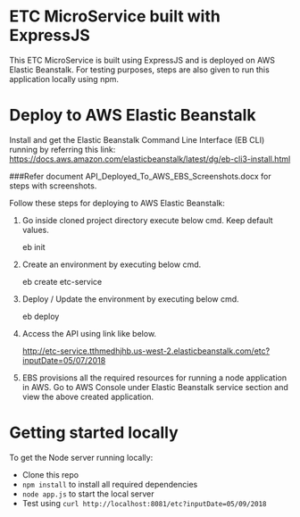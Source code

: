 # ETC MicroService built with ExpressJS

This ETC MicroService is built using ExpressJS and is deployed on AWS Elastic Beanstalk. For testing purposes, steps are also given to run this application locally using npm.

# Deploy to AWS Elastic Beanstalk

Install and get the Elastic Beanstalk Command Line Interface (EB CLI) running by referring this link: https://docs.aws.amazon.com/elasticbeanstalk/latest/dg/eb-cli3-install.html
 
###Refer document API_Deployed_To_AWS_EBS_Screenshots.docx for steps with screenshots.

Follow these steps for deploying to AWS  Elastic Beanstalk:

1. Go inside cloned project directory execute below cmd. Keep default values.
	
	eb init

2. Create an environment by executing below cmd. 
	
	eb create etc-service
	
3. Deploy / Update the environment by executing below cmd. 
	
	eb deploy
 
4. Access the API using link like below.
	
	http://etc-service.tthmedhjhb.us-west-2.elasticbeanstalk.com/etc?inputDate=05/07/2018
	
5. EBS provisions all the required resources for running a node application in AWS. Go to AWS Console under Elastic Beanstalk service section and view the above created application.

# Getting started locally

To get the Node server running locally:

- Clone this repo
- `npm install` to install all required dependencies
- `node app.js` to start the local server
- Test using `curl http://localhost:8081/etc?inputDate=05/09/2018`